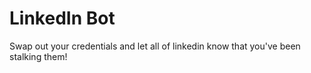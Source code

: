 # LinkedIn Bot

Swap out your credentials and let all of linkedin know that you've been stalking them!
